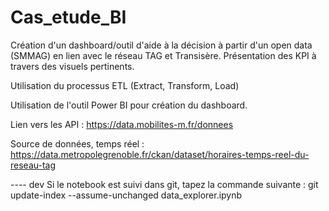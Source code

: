 # Cas_etude_BI

Création d'un dashboard/outil d'aide à la décision à partir d'un open data (SMMAG) en lien avec le réseau TAG et Transisère.
Présentation des KPI à travers des visuels pertinents.

Utilisation du processus ETL (Extract, Transform, Load)

Utilisation de l'outil Power BI pour création du dashboard.

Lien vers les API :
https://data.mobilites-m.fr/donnees

Source de données, temps réel :
https://data.metropolegrenoble.fr/ckan/dataset/horaires-temps-reel-du-reseau-tag



---- dev
Si le notebook est suivi dans git, tapez la commande suivante :
git update-index --assume-unchanged data_explorer.ipynb
